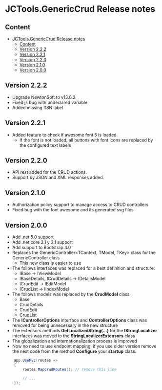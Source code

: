 # JCTools.GenericCrud Release notes

## Content
- [JCTools.GenericCrud Release notes](#jctoolsgenericcrud-release-notes)
  - [Content](#content)
  - [Version 2.2.2](#version-222)
  - [Version 2.2.1](#version-221)
  - [Version 2.2.0](#version-220)
  - [Version 2.1.0](#version-210)
  - [Version 2.0.0](#version-200)

## Version 2.2.2
* Upgrade NewtonSoft to v13.0.2
* Fixed js bug with undeclared variable
* Added missing I18N label

## Version 2.2.1
* Added feature to check if awesome font 5 is loaded.
    * If the font is not loaded, all buttons with font icons are replaced by the configured text labels
## Version 2.2.0
* API rest added for the CRUD actions.  
* Support by JSON and XML responses added.

## Version 2.1.0
* Authorization policy support to manage access to CRUD controllers
* Fixed bug with the font awesome and its generated svg files

## Version 2.0.0
* Add .net 5.0 support
* Add .net core 2.1 y 3.1 support
* Add support to Bootstrap 4.0
* Replaces the GenericController<TContext, TModel, TKey> class for the GenericController class
  * This new class is easier to use
* The follows interfaces was replaced for a best definition and structure:
  * IBase -> IViewModel
  * IBaseDetails, ICrudDetails -> IDetailsModel
  * ICrudEdit -> IEditModel
  * ICrudList -> IIndexModel
* The follows models was replaced by the **CrudModel** class
  * Base
  * CrudDetails
  * CrudEdit
  * CrudList
* The **IControllerOptions** interface and **ControllerOptions** class was removed for being unnecessary in the new structure
* The extensors methods **GetLocalizedString(...)** for the **IStringLocalizer** interfaces was moved to the **StringLocalizerExtensors** class
* The globalization and internationalization process is improved
* Now no need to use endpoint mapping, if you use older version remove the next code from the method **Configure** your **startup** class:
```cs
    app.UseMvc(routes =>
    {
        routes.MapCrudRoutes(); // remove this line

        // ...
    });   

```